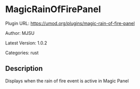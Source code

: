 # MagicRainOfFirePanel

Plugin URL: https://umod.org/plugins/magic-rain-of-fire-panel

Author: MJSU

Latest Version: 1.0.2

Categories: rust

## Description

Displays when the rain of fire event is active in Magic Panel
